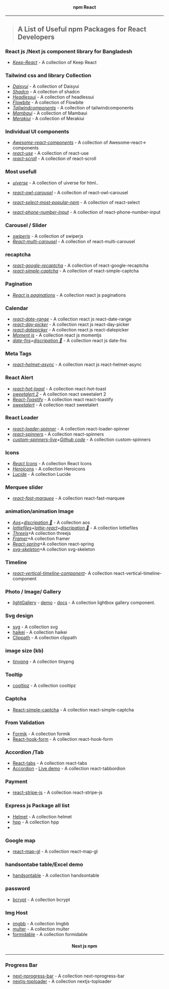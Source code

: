 <!-- PROJECT LOGO -->
 <p align="center">
    <h4 align="center">npm React</h4>
    <hr/>
</p>


> ## A List of Useful npm Packages for React Developers

### React js /Next js component  library for Bangladesh
- *[Keep-React](https://react.keepdesign.io/)* -  A collection of Keep React

### Tailwind css and library Collection
- *[Daisyui](https://daisyui.com)* -  A collection of Daisyui
- *[Shadcn](https://ui.shadcn.com/)* -  A collection of shadcn
- *[Headlessui](https://headlessui.com)* -  A collection of headlessui
- *[Flowbite](https://flowbite.com)* -  A collection of Flowbite
- *[Tailwindcomponents](https://tailwindcomponents.com)* -  A collection of tailwindcomponents
- *[Mambaui](https://mambaui.com)* -  A collection of Mambaui
- *[Merakiui](https://merakiui.com)* -  A collection of Merakiui



### Individual UI components 
- *[Awesome-react-components](https://github.com/brillout/awesome-react-components?fbclid=IwAR1bPllgfigdf1j40FebHwvBpOHEY4JLh8NwVFxAIBbK-VUZvigJbw763hw#form-components)* -  A collection of Awesome-react-> components
- *[react-use](https://github.com/streamich/react-use?fbclid=IwAR1mQqQyYWLfas5Q4QjgvE9tOSh1gaKF4CbDTSh93u5pn0AYYCCc5cajcvE)* - A collection of react-use
- *[react-scroll]( https://www.npmjs.com/package/react-scroll)* - A collection of react-scroll
### Most usefull
- *[uiverse](https://uiverse.io/)* - A collection of uiverse for html..

- *[react-owl-carousel](https://www.npmjs.com/package/react-owl-carousel)* - A collection of react-owl-carousel
- *[react-select-most-popular-npm](https://github.com/JedWatson/react-select)* - A collection of react-select
- *[react-phone-number-input](https://www.npmjs.com/package/react-phone-number-input)* - A collection of react-phone-number-input
### Carousel / Slider
- *[swiperjs](https://swiperjs.com/)* - A collection of swiperjs
- *[React-multi-carousel](https://www.npmjs.com/package/react-multi-carousel)* - A collection of react-multi-carousel
### recaptcha
- *[react-google-recaptcha](https://github.com/dozoisch/react-google-recaptcha)* - A collection of react-google-recaptcha
- *[react-simple-captcha](https://www.npmjs.com/package/react-simple-captcha)* - A collection of react-simple-captcha
### Pagination
- *[React js paginations](https://www.npmjs.com/package/react-responsive-pagination)* - A collection react js paginations
### Calendar 
- *[react-date-range](https://hypeserver.github.io/react-date-range/)* - A collection react js react-date-range
- *[react-day-picker](https://www.npmjs.com/package/react-day-picker)* - A collection react js react-day-picker
- *[react-datepicker](https://www.npmjs.com/package/react-datepicker)* - A collection react js react-datepicker
- *[Moment js](https://momentjs.com/)* - A collection react js momentjs
- *[date-fns](https://www.npmjs.com/package/date-fns)+[discripation 💢](https://github.com/julfiker755/IMPORTANT/tree/main/date%20fns)* - A collection react js date-fns
### Meta Tags
- *[react-helmet-async](https://www.npmjs.com/package/react-helmet-async)* - A collection react js react-helmet-async
### React Alert
- *[react-hot-toast](https://react-hot-toast.com/)* - A collection react-hot-toast
- *[sweetalert 2](https://sweetalert2.github.io/)* - A collection react sweetalert 2
- *[React-Toastify](https://www.npmjs.com/package/react-toastify)* - A collection react react-toastify
- *[sweetalert](https://sweetalert.js.org/guides/)* - A collection react sweetalert


### React Loader
- *[react-loader-spinner](https://mhnpd.github.io/react-loader-spinner/)* - A collection react-loader-spinner
- *[react-spinners](https://www.npmjs.com/package/react-spinners)* - A collection react-spinners
- *[custom-spinners-live](https://julfiker755.github.io/Animation-css)+[Github code](https://github.com/julfiker755/Animation-css)* - A collection custom-spinners
### Icons
- *[React Icons](https://react-icons.github.io/react-icons/)* - A collection React Icons
- *[Heroicons](https://heroicons.com/)* - A collection Heroicons
- *[Lucide](https://lucide.dev/)* - A collection Lucide
###  Merquee slider
- *[react-fast-marquee](https://www.react-fast-marquee.com/)* - A collection react-fast-marquee
###  animation/animation Image
- *[Aos](https://michalsnik.github.io/aos/)+[discripation 💢](https://github.com/julfiker755/IMPORTANT/tree/main/aos)* - A collection aos
- *[lottiefiles](https://lottiefiles.com/)+[lottie-react](https://www.npmjs.com/package/lottie-react)+[discripation 💢](https://github.com/julfiker755/IMPORTANT/tree/main/lottie-react)* - A collection lottiefiles
- *[Threejs](https://threejs.org)*+A collection threejs
- *[Framer](https://www.framer.com/motion)*+A collection framer
- *[React-spring](https://www.react-spring.dev/docs/components)*+A collection react-spring
- *[svg-skeleton](https://svg-skeleton.js.org/)*+A collection svg-skeleton
###  Timeline
- *[react-vertical-timeline-component](https://www.npmjs.com/package/react-vertical-timeline-component)*- A collection react-vertical-timeline-component

### Photo / Image/ Gallery
- [lightGallery](https://github.com/sachinchoolur/lightGallery) - [demo](https://www.lightgalleryjs.com/) - [docs](https://www.lightgalleryjs.com/docs/react/) - A collection  lightbox gallery component.
### Svg design
- [svg](https://getwaves.io/?fbclid=IwAR2rtF4hTk-uO2VA_BBHIK62gz7Tz0QWroFkH4Fk1firstsahrf9ErKdg9k) -  A collection  svg
- [haikei](https://app.haikei.app/) -  A collection haikei
- [Clippath](https://bennettfeely.com/clippy/) -  A collection clippath
### image size (kb)
- [tinypng](https://tinypng.com/) -  A collection tinypng
### Tooltip
- [cooltipz](https://cooltipz.jackdomleo.dev/) -  A collection cooltipz
### Captcha
- [React-simple-captcha](https://github.com/masroorejaz/react-simple-captcha) -  A collection react-simple-captcha
### From Validation
- [Formik](https://formik.org/docs/overview) -  A collection formik
- [React-hook-form](https://www.react-hook-form.com) -  A collection react-hook-form
### Accordion /Tab 
- [React-tabs](https://github.com/reactjs/react-tabs) -  A collection react-tabs
- [Accordion](https://github.com/Merri/react-tabbordion) - [Live demo](https://merri.github.io/react-tabbordion) -  A collection react-tabbordion
### Payment
- [react-stripe-js](https://www.npmjs.com/package/@stripe/react-stripe-js) -  A collection react-stripe-js
### Express js Package all list
- [Helmet](https://www.npmjs.com/package/helmet) -  A collection helmet
- [hpp](https://www.npmjs.com/package/hpp) -  A collection hpp
- 
### Google map
- [react-map-gl](https://visgl.github.io/react-map-gl/) -  A collection react-map-gl

### handsontabe table/Excel demo 
- [handsontable](https://handsontable.com/demo) -  A collection handsontable
### password
- [bcrypt](https://www.npmjs.com/package/bcrypt) -  A collection bcrypt

### Img Host
- [imgbb](https://imgbb.com) -  A collection Imgbb
- [multer](https://www.npmjs.com/package/multer) -  A collection multer
- [formidable](https://www.npmjs.com/package/formidable) -  A collection formidable

<p align="center">
    <h4 align="center">Next js npm</h4>
    <hr/>
</p>


### Progress Bar
- [next-nprogress-bar](https://www.npmjs.com/package/next-nprogress-bar) -  A collection next-nprogress-bar
- [nextjs-toploader](https://www.npmjs.com/package/nextjs-toploader) -  A collection nextjs-toploader







 





  
